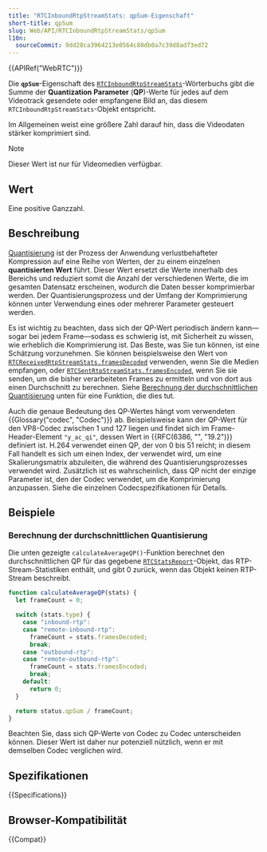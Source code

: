 ```yaml
---
title: "RTCInboundRtpStreamStats: qpSum-Eigenschaft"
short-title: qpSum
slug: Web/API/RTCInboundRtpStreamStats/qpSum
l10n:
  sourceCommit: 9dd28ca3964213e0564c80db0a7c39d8ad73ed72
---
```


{{APIRef("WebRTC")}}

Die **`qpSum`**-Eigenschaft des [`RTCInboundRtpStreamStats`](/de/docs/Web/API/RTCInboundRtpStreamStats)-Wörterbuchs gibt die Summe der **Quantization Parameter** (**QP**)-Werte für jedes auf dem Videotrack gesendete oder empfangene Bild an, das diesem `RTCInboundRtpStreamStats`-Objekt entspricht.

Im Allgemeinen weist eine größere Zahl darauf hin, dass die Videodaten stärker komprimiert sind.

> [!NOTE]
> Dieser Wert ist nur für Videomedien verfügbar.

## Wert

Eine positive Ganzzahl.

## Beschreibung

[Quantisierung](https://en.wikipedia.org/wiki/Quantization) ist der Prozess der Anwendung verlustbehafteter Kompression auf eine Reihe von Werten, der zu einem einzelnen **quantisierten Wert** führt.
Dieser Wert ersetzt die Werte innerhalb des Bereichs und reduziert somit die Anzahl der verschiedenen Werte, die im gesamten Datensatz erscheinen, wodurch die Daten besser komprimierbar werden.
Der Quantisierungsprozess und der Umfang der Komprimierung können unter Verwendung eines oder mehrerer Parameter gesteuert werden.

Es ist wichtig zu beachten, dass sich der QP-Wert periodisch ändern kann—sogar bei jedem Frame—sodass es schwierig ist, mit Sicherheit zu wissen, wie erheblich die Komprimierung ist.
Das Beste, was Sie tun können, ist eine Schätzung vorzunehmen.
Sie können beispielsweise den Wert von [`RTCReceivedRtpStreamStats.framesDecoded`](/de/docs/Web/API/RTCReceivedRtpStreamStats/framesDecoded) verwenden, wenn Sie die Medien empfangen, oder [`RTCSentRtpStreamStats.framesEncoded`](/de/docs/Web/API/RTCSentRtpStreamStats/framesEncoded), wenn Sie sie senden, um die bisher verarbeiteten Frames zu ermitteln und von dort aus einen Durchschnitt zu berechnen.
Siehe [Berechnung der durchschnittlichen Quantisierung](#berechnung_der_durchschnittlichen_quantisierung) unten für eine Funktion, die dies tut.

Auch die genaue Bedeutung des QP-Wertes hängt vom verwendeten {{Glossary("codec", "Codec")}} ab.
Beispielsweise kann der QP-Wert für den VP8-Codec zwischen 1 und 127 liegen und findet sich im Frame-Header-Element `"y_ac_qi"`, dessen Wert in {{RFC(6386, "", "19.2")}} definiert ist.
H.264 verwendet einen QP, der von 0 bis 51 reicht; in diesem Fall handelt es sich um einen Index, der verwendet wird, um eine Skalierungsmatrix abzuleiten, die während des Quantisierungsprozesses verwendet wird.
Zusätzlich ist es wahrscheinlich, dass QP nicht der einzige Parameter ist, den der Codec verwendet, um die Komprimierung anzupassen. Siehe die einzelnen Codecspezifikationen für Details.

## Beispiele

### Berechnung der durchschnittlichen Quantisierung

Die unten gezeigte `calculateAverageQP()`-Funktion berechnet den durchschnittlichen QP für das gegebene [`RTCStatsReport`](/de/docs/Web/API/RTCStatsReport)-Objekt, das RTP-Stream-Statistiken enthält, und gibt 0 zurück, wenn das Objekt keinen RTP-Stream beschreibt.

```js
function calculateAverageQP(stats) {
  let frameCount = 0;

  switch (stats.type) {
    case "inbound-rtp":
    case "remote-inbound-rtp":
      frameCount = stats.framesDecoded;
      break;
    case "outbound-rtp":
    case "remote-outbound-rtp":
      frameCount = stats.framesEncoded;
      break;
    default:
      return 0;
  }

  return status.qpSum / frameCount;
}
```

Beachten Sie, dass sich QP-Werte von Codec zu Codec unterscheiden können.
Dieser Wert ist daher nur potenziell nützlich, wenn er mit demselben Codec verglichen wird.

## Spezifikationen

{{Specifications}}

## Browser-Kompatibilität

{{Compat}}
